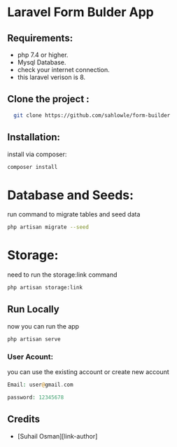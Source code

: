 

# Laravel Form Bulder App

## Requirements:
  
- php 7.4 or higher.
- Mysql Database.
- check your internet connection.
- this laravel verison is 8.

## Clone the project  :

~~~bash  
  git clone https://github.com/sahlowle/form-builder
~~~


## Installation:

install via composer:

```bash
composer install
```

# Database and Seeds:
run command to migrate tables and seed data
```bash
php artisan migrate --seed
```

# Storage:
 need to run the storage:link command
```bash
php artisan storage:link
```


## Run Locally  

now you can run the app 
```
php artisan serve
```



### User Acount:

you can use the existing account or create new account

```php
Email: user@gmail.com

password: 12345678
```



## Credits

- [Suhail Osman][link-author]




